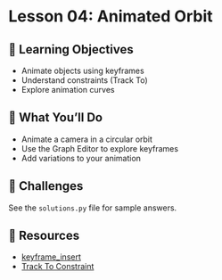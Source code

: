 # Lesson 04: Animated Orbit

## 🧠 Learning Objectives
- Animate objects using keyframes
- Understand constraints (Track To)
- Explore animation curves

## 🚀 What You’ll Do
- Animate a camera in a circular orbit
- Use the Graph Editor to explore keyframes
- Add variations to your animation

## 🌟 Challenges
See the `solutions.py` file for sample answers.

## 🔗 Resources
- [keyframe_insert](https://docs.blender.org/api/current/bpy.types.ID.html#bpy.types.ID.keyframe_insert)
- [Track To Constraint](https://docs.blender.org/api/current/bpy.types.Constraint.html)

